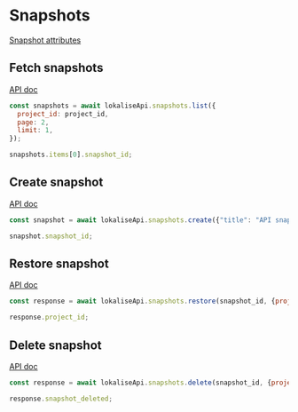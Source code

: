 # Snapshots

[Snapshot attributes](https://app.lokalise.com/api2docs/curl/#object-snapshots)

## Fetch snapshots

[API doc](https://app.lokalise.com/api2docs/curl/#transition-list-all-snapshots-get)

```js
const snapshots = await lokaliseApi.snapshots.list({
  project_id: project_id,
  page: 2,
  limit: 1,
});

snapshots.items[0].snapshot_id;
```

## Create snapshot

[API doc](https://app.lokalise.com/api2docs/curl/#transition-create-a-snapshot-post)

```js
const snapshot = await lokaliseApi.snapshots.create({"title": "API snapshot"}, {project_id: project_id});

snapshot.snapshot_id;
```

## Restore snapshot

[API doc](https://app.lokalise.com/api2docs/curl/#transition-restore-a-snapshot-post)

```js
const response = await lokaliseApi.snapshots.restore(snapshot_id, {project_id: project_id});

response.project_id;
```

## Delete snapshot

[API doc](https://app.lokalise.com/api2docs/curl/#transition-delete-a-snapshot-delete)

```js
const response = await lokaliseApi.snapshots.delete(snapshot_id, {project_id: project_id});

response.snapshot_deleted;
```
